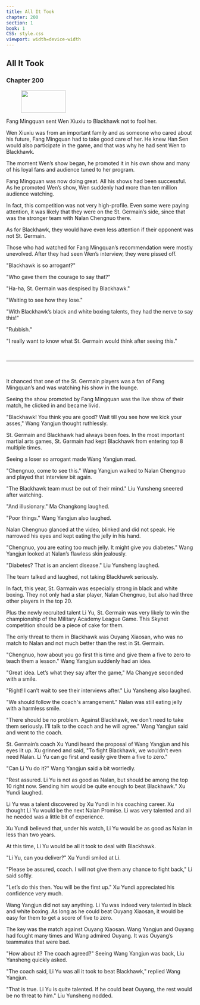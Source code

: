 ```yaml
---
title: All It Took
chapter: 200
section: 1
book: 1
CSS: style.css
viewport: width=device-width
---
```


## All It Took

### Chapter 200

<figure>
	<img src="../Images/gem.gif" alt="" id="gem" width="120" height="60" />
</figure>

Fang Mingquan sent Wen Xiuxiu to Blackhawk not to fool her.

Wen Xiuxiu was from an important family and as someone who cared about his future, Fang Mingquan had to take good care of her. He knew Han Sen would also participate in the game, and that was why he had sent Wen to Blackhawk.

The moment Wen’s show began, he promoted it in his own show and many of his loyal fans and audience tuned to her program.

Fang Mingquan was now doing great. All his shows had been successful. As he promoted Wen’s show, Wen suddenly had more than ten million audience watching.

In fact, this competition was not very high-profile. Even some were paying attention, it was likely that they were on the St. Germain’s side, since that was the stronger team with Nalan Chengnuo there.

As for Blackhawk, they would have even less attention if their opponent was not St. Germain.

Those who had watched for Fang Mingquan’s recommendation were mostly unevolved. After they had seen Wen’s interview, they were pissed off.

"Blackhawk is so arrogant?"

"Who gave them the courage to say that?"

"Ha-ha, St. Germain was despised by Blackhawk."

"Waiting to see how they lose."

"With Blackhawk’s black and white boxing talents, they had the nerve to say this!"

"Rubbish."

"I really want to know what St. Germain would think after seeing this."

<br>

*****

<br>


It chanced that one of the St. Germain players was a fan of Fang Mingquan’s and was watching his show in the lounge.

Seeing the show promoted by Fang Mingquan was the live show of their match, he clicked in and became livid.

"Blackhawk! You think you are good? Wait till you see how we kick your asses," Wang Yangjun thought ruthlessly.

St. Germain and Blackhawk had always been foes. In the most important martial arts games, St. Garmain had kept Blackhawk from entering top 8 multiple times.

Seeing a loser so arrogant made Wang Yangjun mad.

"Chengnuo, come to see this." Wang Yangjun walked to Nalan Chengnuo and played that interview bit again.

"The Blackhawk team must be out of their mind." Liu Yunsheng sneered after watching.

"And illusionary." Ma Changkong laughed.

"Poor things." Wang Yangjun also laughed.

Nalan Chengnuo glanced at the video, blinked and did not speak. He narrowed his eyes and kept eating the jelly in his hand.

"Chengnuo, you are eating too much jelly. It might give you diabetes." Wang Yangjun looked at Nalan’s flawless skin jealously.

"Diabetes? That is an ancient disease." Liu Yunsheng laughed.

The team talked and laughed, not taking Blackhawk seriously.

In fact, this year, St. Garmain was especially strong in black and white boxing. They not only had a star player, Nalan Chengnuo, but also had three other players in the top 20.

Plus the newly recruited talent Li Yu, St. Germain was very likely to win the championship of the Military Academy League Game. This Skynet competition should be a piece of cake for them.

The only threat to them in Blackhawk was Ouyang Xiaosan, who was no match to Nalan and not much better than the rest in St. Germain.

"Chengnuo, how about you go first this time and give them a five to zero to teach them a lesson." Wang Yangjun suddenly had an idea.

"Great idea. Let’s what they say after the game," Ma Changye seconded with a smile.

"Right! I can’t wait to see their interviews after." Liu Yansheng also laughed.

"We should follow the coach's arrangement." Nalan was still eating jelly with a harmless smile.

"There should be no problem. Against Blackhawk, we don’t need to take them seriously. I’ll talk to the coach and he will agree." Wang Yangjun said and went to the coach.

St. Germain’s coach Xu Yundi heard the proposal of Wang Yangjun and his eyes lit up. Xu grinned and said, "To fight Blackhawk, we wouldn’t even need Nalan. Li Yu can go first and easily give them a five to zero."

"Can Li Yu do it?" Wang Yangjun said a bit worriedly.

"Rest assured. Li Yu is not as good as Nalan, but should be among the top 10 right now. Sending him would be quite enough to beat Blackhawk." Xu Yundi laughed.

Li Yu was a talent discovered by Xu Yundi in his coaching career. Xu thought Li Yu would be the next Nalan Promise. Li was very talented and all he needed was a little bit of experience.

Xu Yundi believed that, under his watch, Li Yu would be as good as Nalan in less than two years.

At this time, Li Yu would be all it took to deal with Blackhawk.

"Li Yu, can you deliver?" Xu Yundi smiled at Li.

"Please be assured, coach. I will not give them any chance to fight back," Li said softly.

"Let’s do this then. You will be the first up." Xu Yundi appreciated his confidence very much.

Wang Yangjun did not say anything. Li Yu was indeed very talented in black and white boxing. As long as he could beat Ouyang Xiaosan, it would be easy for them to get a score of five to zero.

The key was the match against Ouyang Xiaosan. Wang Yangjun and Ouyang had fought many times and Wang admired Ouyang. It was Ouyang’s teammates that were bad.

"How about it? The coach agreed?" Seeing Wang Yangjun was back, Liu Yansheng quickly asked.

"The coach said, Li Yu was all it took to beat Blackhawk," replied Wang Yangjun.

"That is true. Li Yu is quite talented. If he could beat Ouyang, the rest would be no threat to him." Liu Yunsheng nodded.
